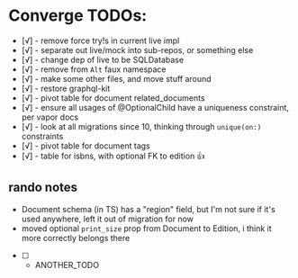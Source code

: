 # Converge TODOs:

- [√] - remove force try!s in current live impl
- [√] - separate out live/mock into sub-repos, or something else
- [√] - change dep of live to be SQLDatabase
- [√] - remove from `Alt` faux namespace
- [√] - make some other files, and move stuff around
- [√] - restore graphql-kit
- [√] - pivot table for document related_documents
- [√] - ensure all usages of @OptionalChild have a uniqueness constraint, per vapor docs
- [√] - look at all migrations since 10, thinking through `unique(on:)` constraints
- [√] - pivot table for document tags
- [√] - table for isbns, with optional FK to edition 👍

## rando notes

- Document schema (in TS) has a "region" field, but I'm not sure if it's used anywhere,
  left it out of migration for now
- moved optional `print_size` prop from Document to Edition, i think it more correctly
  belongs there

- [ ] - ANOTHER_TODO
